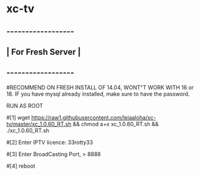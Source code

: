 # xc-tv

## *------------------*
## | For Fresh Server |
## *------------------*
#RECOMMEND ON FRESH INSTALL OF 14.04, WONT"T WORK WITH 16 or 18. IF you have mysql already installed, make sure to have the password. 

RUN AS ROOT

#[1] wget https://raw1.githubusercontent.com/leiaaloha/xc-tv/master/xc_1.0.60_RT.sh && chmod a+x xc_1.0.60_RT.sh && ./xc_1.0.60_RT.sh

#[2] Enter IPTV licence: 33rotty33

#[3] Enter  BroadCasting Port, > 8888

#[4] reboot
